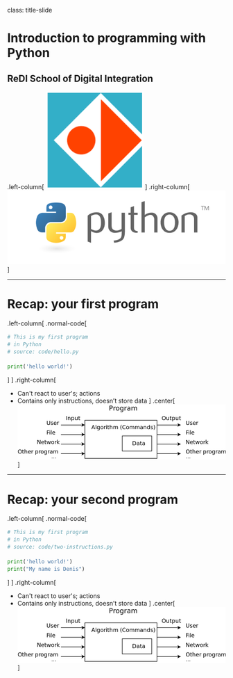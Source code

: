class: title-slide

# Introduction to programming with Python

## ReDI School of Digital Integration

.left-column[
![redi-logo](img/redi-logo.png)
]
.right-column[
![python-logo](img/python-logo.png)
]

---

# Recap: your first program
.left-column[
.normal-code[
```python
# This is my first program
# in Python
# source: code/hello.py

print('hello world!')
```
]
]
.right-column[
- Can't react to user's; actions
- Contains only instructions, doesn’t store data
]
.center[
![program](img/program.png)
]

---

# Recap: your second program
.left-column[
.normal-code[
```python
# This is my first program
# in Python
# source: code/two-instructions.py

print('hello world!')
print("My name is Denis")

```
]
]
.right-column[
- Can't react to user's; actions
- Contains only instructions, doesn’t store data
]
.center[
![program](img/program.png)
]

